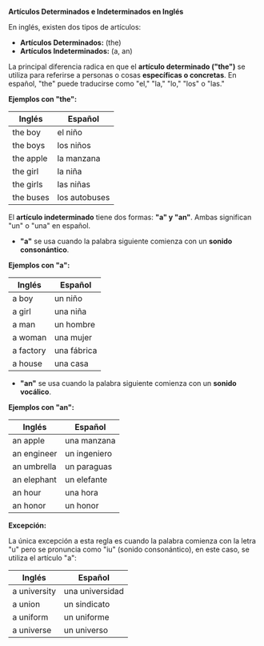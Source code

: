 

**Artículos Determinados e Indeterminados en Inglés**

En inglés, existen dos tipos de artículos:

*   **Artículos Determinados:** (the)
*   **Artículos Indeterminados:** (a, an)

La principal diferencia radica en que el **artículo determinado ("the")** se utiliza para referirse a personas o cosas **específicas o concretas**. En español, "the" puede traducirse como "el," "la," "lo," "los" o "las."

**Ejemplos con "the":**

| Inglés    | Español      |
| --------- | ------------ |
| the boy   | el niño      |
| the boys  | los niños     |
| the apple | la manzana   |
| the girl  | la niña      |
| the girls | las niñas     |
| the buses | los autobuses |

El **artículo indeterminado** tiene dos formas: **"a" y "an"**. Ambas significan "un" o "una" en español.

*   **"a"** se usa cuando la palabra siguiente comienza con un **sonido consonántico**.

**Ejemplos con "a":**

| Inglés   | Español    |
| -------- | ---------- |
| a boy    | un niño    |
| a girl   | una niña   |
| a man    | un hombre  |
| a woman  | una mujer  |
| a factory | una fábrica|
| a house  | una casa   |

*   **"an"** se usa cuando la palabra siguiente comienza con un **sonido vocálico**.

**Ejemplos con "an":**

| Inglés      | Español       |
| ----------- | ------------- |
| an apple    | una manzana   |
| an engineer | un ingeniero  |
| an umbrella | un paraguas  |
| an elephant | un elefante  |
| an hour     | una hora     |
| an honor    | un honor    |

**Excepción:**

La única excepción a esta regla es cuando la palabra comienza con la letra "u" pero se pronuncia como "iu" (sonido consonántico), en este caso, se utiliza el artículo "a":

| Inglés        | Español        |
| ------------- | -------------- |
| a university  | una universidad|
| a union       | un sindicato    |
| a uniform     | un uniforme    |
| a universe    | un universo    |
